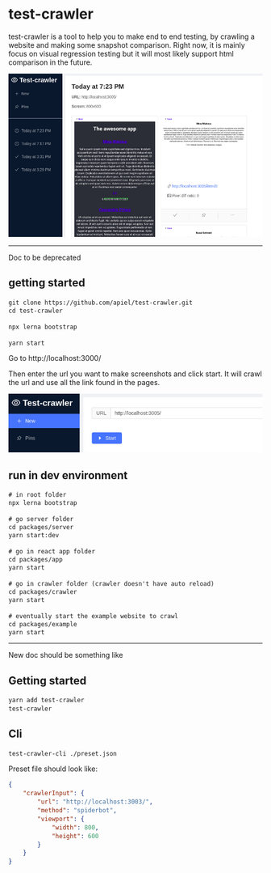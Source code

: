 # test-crawler

test-crawler is a tool to help you to make end to end testing, by crawling a website and making some snapshot comparison. Right now, it is mainly focus on visual regression testing but it will most likely support html comparison in the future.

![screenshot-pages](https://github.com/apiel/test-crawler/blob/master/screenshots/screenshot-pages.jpeg?raw=true)

----
Doc to be deprecated

## getting started

```
git clone https://github.com/apiel/test-crawler.git
cd test-crawler

npx lerna bootstrap

yarn start
```

Go to http://localhost:3000/

Then enter the url you want to make screenshots and click start. It will crawl the url and use all the link found in the pages.

![screenshot-start](https://github.com/apiel/test-crawler/blob/master/screenshots/screenshot-new.jpeg?raw=true)

## run in dev environment

```
# in root folder
npx lerna bootstrap

# go server folder
cd packages/server
yarn start:dev

# go in react app folder
cd packages/app
yarn start

# go in crawler folder (crawler doesn't have auto reload)
cd packages/crawler
yarn start

# eventually start the example website to crawl
cd packages/example
yarn start
```


----

New doc should be something like

## Getting started

```bash
yarn add test-crawler
test-crawler
```

## Cli

```bash
test-crawler-cli ./preset.json
```

Preset file should look like:

```json
{
    "crawlerInput": {
        "url": "http://localhost:3003/",
        "method": "spiderbot",
        "viewport": {
            "width": 800,
            "height": 600
        }
    }
}
```